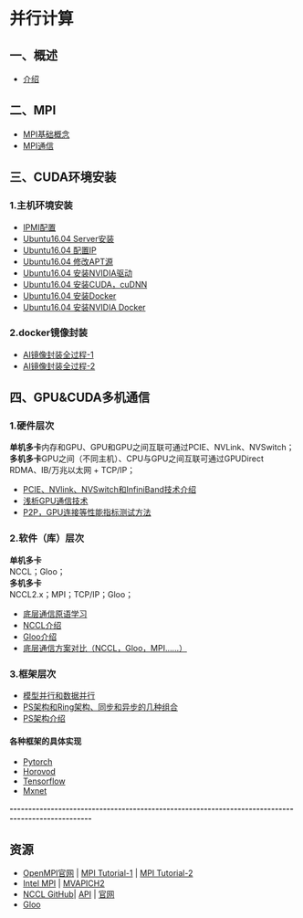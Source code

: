 # 并行计算  
## 一、概述
* [介绍](notes/introduce.md)   
## 二、MPI
* [MPI基础概念](notes/mpiconcept.md)
* [MPI通信](notes/communication.md)
## 三、CUDA环境安装  
### 1.主机环境安装
* [IPMI配置](res/IPMI.pdf)  
* [Ubuntu16.04 Server安装](notes/serverinstall.md)
* [Ubuntu16.04 配置IP](notes/ip.md)
* [Ubuntu16.04 修改APT源](notes/apt.md)
* [Ubuntu16.04 安装NVIDIA驱动](notes/driverinstall.md)
* [Ubuntu16.04 安装CUDA，cuDNN](notes/cudainstall.md)
* [Ubuntu16.04 安装Docker](notes/docker.md)
* [Ubuntu16.04 安装NVIDIA Docker](notes/nvdocker.md)
### 2.docker镜像封装
* [AI镜像封装全过程-1](notes/dockerai.md)
* [AI镜像封装全过程-2](notes/dockerai-2.md)
## 四、GPU&CUDA多机通信
### 1.硬件层次
**单机多卡**内存和GPU、GPU和GPU之间互联可通过PCIE、NVLink、NVSwitch；    
**多机多卡**GPU之间（不同主机）、CPU与GPU之间互联可通过GPUDirect RDMA、IB/万兆以太网 + TCP/IP；      
* [PCIE、NVlink、NVSwitch和InfiniBand技术介绍](notes/pcie.md)   
* [浅析GPU通信技术](notes/gpus_communication.md)
* [P2P，GPU连接等性能指标测试方法](notes/test.md)
### 2.软件（库）层次
**单机多卡**  
NCCL；Gloo；       
**多机多卡**   
NCCL2.x；MPI；TCP/IP；Gloo；    
* [底层通信原语学习](notes/CollectiveCommunication.md)   
* [NCCL介绍](notes/nccl.md)
* [Gloo介绍](notes/gloo.md)
* [底层通信方案对比（NCCL，Gloo，MPI……）](notes/compare.md) 
### 3.框架层次
* [模型并行和数据并行](notes/dataandmodel.md)
* [PS架构和Ring架构、同步和异步的几种组合](notes/synasy.md)
* [PS架构介绍](notes/ps.md)
#### 各种框架的具体实现
* [Pytorch](https://github.com/fusimeng/PyTorch)
* [Horovod](https://github.com/fusimeng/Horovod)
* [Tensorflow](https://github.com/fusimeng/TensorFlow)
* [Mxnet](https://github.com/fusimeng/mxnet_)
   

**--------------------------------------------------------------------------------------------------**
## 资源
* [OpenMPI官网](https://www.open-mpi.org/)  |  [MPI Tutorial-1](https://riptutorial.com/zh-CN/mpi/topic/1943/mpi)  |  [MPI Tutorial-2](http://mpitutorial.com/tutorials/)   
* [Intel MPI](https://software.intel.com/en-us/mpi-library) | [MVAPICH2](http://mvapich.cse.ohio-state.edu/) 
* [NCCL GitHub](https://github.com/NVIDIA/nccl)| [API](https://docs.nvidia.com/deeplearning/sdk/index.html) | [官网](https://developer.nvidia.com/nccl)
* [Gloo](https://github.com/facebookincubator/gloo)


